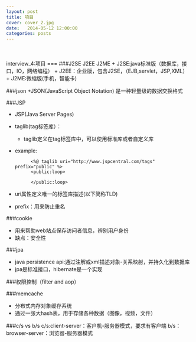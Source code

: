 ```yaml
---
layout: post
title: 项目
cover: cover_2.jpg
date:   2014-05-12 12:00:00
categories: posts
---
```

<br/>
<br/>
interview_4:项目
===
###J2SE J2EE J2ME
+ J2SE:java标准版（数据库，接口，IO，网络编程）
+ J2EE：企业版，包含J2SE，（EJB,servlet，JSP,XML）
+ J2ME:微缩版(手机，智能卡)

###json
+JSON(JavaScript Object Notation) 是一种轻量级的数据交换格式

###JSP
+ JSP(Java Server Pages) 
+ taglib(tag标签库）：
	+ taglib定义在tag标签库中，可以使用标准库或者自定义库
+ example:

			<%@ taglib uri="http://www.jspcentral.com/tags" prefix="public" %>
			<public:loop>

			</public:loop>
+  uri属性定义唯一的标签库描述(以下简称TLD)
+  prefix：用来防止重名

###cookie
+ 用来帮助web站点保存访问者信息，辨别用户身份
+ 缺点：安全性

###jpa
+ java persistence api:通过注解或xml描述对象-关系映射，并持久化到数据库
+ jpa是标准接口，hibernate是一个实现

###权限控制（filter and aop）


###memcache
+ 分布式内存对象缓存系统
+ 通过一张大hash表，用于存储各种数据（图像，视频，文件）

###c/s vs b/s
c/s:client-server：客户机-服务器模式，要求有客户端
b/s：browser-server：浏览器-服务器模式
